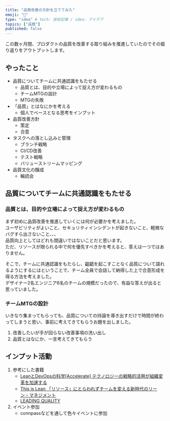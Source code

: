 ```yaml
---
title: "品質改善の方針を立ててみた"
emoji: "🔩"
type: "idea" # tech: 技術記事 / idea: アイデア
topics: ["品質"]
published: false
---
```


この数ヶ月間、プロダクトの品質を改善する取り組みを推進していたのでその振り返りをアウトプットします。  

## やったこと

- 品質についてチームに共通認識をもたせる
	- 品質とは、目的や立場によって捉え方が変わるもの
	- チームMTGの設計
	- MTGの失敗
- 「品質」とはなにかを考える
	- 個人でベースとなる思考をインプット
- 品質改善方針
	- 策定
	- 合意
- タスクへの落とし込みと管理
	- ブランチ戦略
	- CI/CD改善
	- テスト戦略
	- バリューストリームマッピング
- 品質文化の醸成
	- 輪読会

## 品質についてチームに共通認識をもたせる

### 品質とは、目的や立場によって捉え方が変わるもの

まず初めに品質改善を推進していくには何が必要かを考えました。  
ユーザビリティがよいこと、セキュリティインシデントが起きないこと、軽微なバグすら出さないこと、、、  
品質向上としてはどれも間違いではないことだと思います。  
ただ、リソースが限られる中で何を優先すべきかを考えると、答えは一つではありません。  

そこで、チームに共通認識をもたらし、齟齬を起こすことなく品質について語れるようにするにはということで、チーム全員で会話して納得した上で合意形成を得る方法を考えました。  
デザイナー2名エンジニア6名のチームの規模だったので、有益な答えが出ると思っていました。  

### チームMTGの設計

いきなり集まってもらっても、品質についての持論を導き出すだけで時間が終わってしまうと思い、事前に考えてきてもらうお題を出しました。
1. 改善したいが手が回らない改善事項の洗い出し
2. 品質とはなにか、一言考えてきてもらう


## インプット活動

1. 参考にした書籍
	- [LeanとDevOpsの科学[Accelerate] テクノロジーの戦略的活用が組織変革を加速する](https://amzn.asia/d/86iP7Xr)
	- [This is Lean 「リソース」にとらわれずチームを変える新時代のリーン・マネジメント](https://amzn.asia/d/35K6shR)
	- [LEADING QUALITY](https://amzn.asia/d/jbP04Cf)
2. イベント参加
	- connpassなどを通して色々イベントに参加
